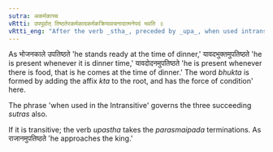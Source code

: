 ```yaml
---
sutra: अकर्मकाच्च
vRtti: उपपूर्वात् तिष्ठतेरकर्मकादकर्मकक्रियावचनादात्मनेपदं भवति ॥
vRtti_eng: "After the verb _stha_, preceded by _upa_, when used intransitively, the _Atmanepada_ affix is used."
---
```

As भोजनकाले उपतिष्ठते 'he stands ready at the time of dinner,' यावदभुक्तमुपतिष्ठते 'he is present whenever it is dinner time,' यावदोदनमुपतिष्ठते 'he is present whenever there is food, that is he comes at the time of dinner.' The word _bhukta_ is formed by adding the affix _kta_ to the root, and has the force of condition' here.

The phrase 'when used in the Intransitive' governs the three succeeding _sutras_ also.

If it is transitive; the verb _upastha_ takes the _parasmaipada_ terminations. As राजानमुपतिष्ठते 'he approaches the king.'
